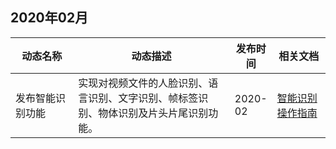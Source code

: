 ## 2020年02月

<table >
<thead>
<tr>
<th width="20%">动态名称</th>
<th width="50%">动态描述</th>
 <th width="13%">发布时间</th>  
<th width="17%">相关文档</th>
</tr>
</thead>
<tbody><tr>
<td>发布智能识别功能</td>
<td >实现对视频文件的人脸识别、语言识别、文字识别、帧标签识别、物体识别及片头片尾识别功能。</td>
 <td>2020-02</td> 
<td><a href="https://cloud.tencent.com/document/product/1185/41328">智能识别操作指南</a></td>
</tr>
</tbody></table>

